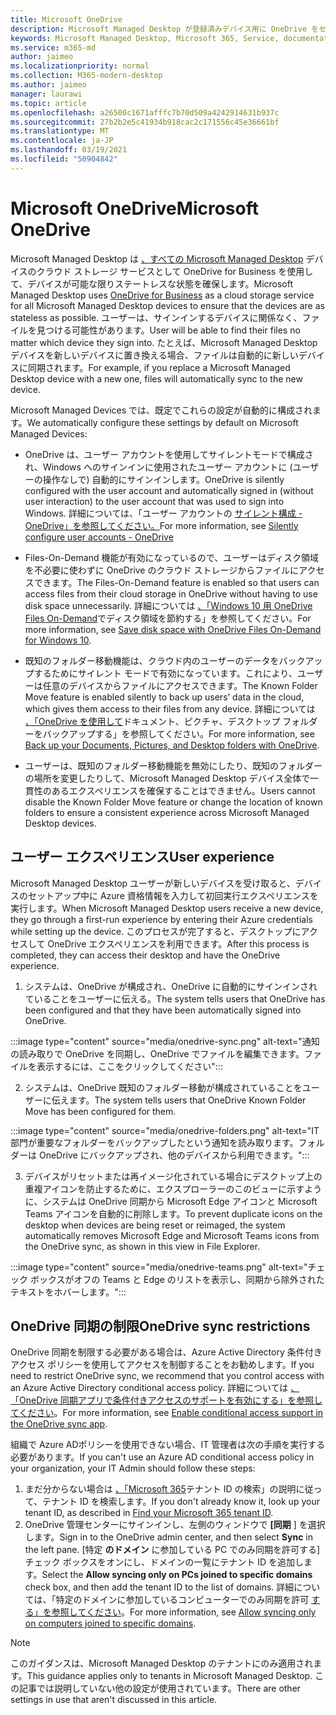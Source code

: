 ```yaml
---
title: Microsoft OneDrive
description: Microsoft Managed Desktop が登録済みデバイス用に OneDrive をセットアップする方法
keywords: Microsoft Managed Desktop, Microsoft 365, Service, documentation, apps, line-of-business apps, LOB apps
ms.service: m365-md
author: jaimeo
ms.localizationpriority: normal
ms.collection: M365-modern-desktop
ms.author: jaimeo
manager: laurawi
ms.topic: article
ms.openlocfilehash: a26500c1671afffc7b70d509a4242914631b937c
ms.sourcegitcommit: 27b2b2e5c41934b918cac2c171556c45e36661bf
ms.translationtype: MT
ms.contentlocale: ja-JP
ms.lasthandoff: 03/19/2021
ms.locfileid: "50904842"
---
```

# <a name="microsoft-onedrive"></a><span data-ttu-id="3f6be-104">Microsoft OneDrive</span><span class="sxs-lookup"><span data-stu-id="3f6be-104">Microsoft OneDrive</span></span>

<span data-ttu-id="3f6be-105">Microsoft Managed Desktop は [、すべての Microsoft Managed Desktop](/onedrive/plan-onedrive-enterprise) デバイスのクラウド ストレージ サービスとして OneDrive for Business を使用して、デバイスが可能な限りステートレスな状態を確保します。</span><span class="sxs-lookup"><span data-stu-id="3f6be-105">Microsoft Managed Desktop uses [OneDrive for Business](/onedrive/plan-onedrive-enterprise) as a cloud storage service for all Microsoft Managed Desktop devices to ensure that the devices are as stateless as possible.</span></span> <span data-ttu-id="3f6be-106">ユーザーは、サインインするデバイスに関係なく、ファイルを見つける可能性があります。</span><span class="sxs-lookup"><span data-stu-id="3f6be-106">User will be able to find their files no matter which device they sign into.</span></span> <span data-ttu-id="3f6be-107">たとえば、Microsoft Managed Desktop デバイスを新しいデバイスに置き換える場合、ファイルは自動的に新しいデバイスに同期されます。</span><span class="sxs-lookup"><span data-stu-id="3f6be-107">For example, if you replace a Microsoft Managed Desktop device with a new one, files will automatically sync to the new device.</span></span>

<span data-ttu-id="3f6be-108">Microsoft Managed Devices では、既定でこれらの設定が自動的に構成されます。</span><span class="sxs-lookup"><span data-stu-id="3f6be-108">We automatically configure these settings by default on Microsoft Managed Devices:</span></span>

- <span data-ttu-id="3f6be-109">OneDrive は、ユーザー アカウントを使用してサイレントモードで構成され、Windows へのサインインに使用されたユーザー アカウントに (ユーザーの操作なしで) 自動的にサインインします。</span><span class="sxs-lookup"><span data-stu-id="3f6be-109">OneDrive is silently configured with the user account and automatically signed in (without user interaction) to the user account that was used to sign into Windows.</span></span> <span data-ttu-id="3f6be-110">詳細については、「ユーザー アカウントの [サイレント構成 - OneDrive」を参照してください。](/onedrive/use-silent-account-configuration)</span><span class="sxs-lookup"><span data-stu-id="3f6be-110">For more information, see [Silently configure user accounts - OneDrive](/onedrive/use-silent-account-configuration)</span></span>

- <span data-ttu-id="3f6be-111">Files-On-Demand 機能が有効になっているので、ユーザーはディスク領域を不必要に使わずに OneDrive のクラウド ストレージからファイルにアクセスできます。</span><span class="sxs-lookup"><span data-stu-id="3f6be-111">The Files-On-Demand feature is enabled so that users can access files from their cloud storage in OneDrive without having to use disk space unnecessarily.</span></span> <span data-ttu-id="3f6be-112">詳細については [、「Windows 10 用 OneDrive Files On-Demand](https://support.microsoft.com/office/save-disk-space-with-onedrive-files-on-demand-for-windows-10-0e6860d3-d9f3-4971-b321-7092438fb38e)でディスク領域を節約する」を参照してください。</span><span class="sxs-lookup"><span data-stu-id="3f6be-112">For more information, see [Save disk space with OneDrive Files On-Demand for Windows 10](https://support.microsoft.com/office/save-disk-space-with-onedrive-files-on-demand-for-windows-10-0e6860d3-d9f3-4971-b321-7092438fb38e).</span></span>

- <span data-ttu-id="3f6be-113">既知のフォルダー移動機能は、クラウド内のユーザーのデータをバックアップするためにサイレント モードで有効になっています。これにより、ユーザーは任意のデバイスからファイルにアクセスできます。</span><span class="sxs-lookup"><span data-stu-id="3f6be-113">The Known Folder Move feature is enabled silently to back up users’ data in the cloud, which gives them access to their files from any device.</span></span> <span data-ttu-id="3f6be-114">詳細については [、「OneDrive を使用して](https://support.microsoft.com/office/back-up-your-documents-pictures-and-desktop-folders-with-onedrive-d61a7930-a6fb-4b95-b28a-6552e77c3057)ドキュメント、ピクチャ、デスクトップ フォルダーをバックアップする」を参照してください。</span><span class="sxs-lookup"><span data-stu-id="3f6be-114">For more information, see [Back up your Documents, Pictures, and Desktop folders with OneDrive](https://support.microsoft.com/office/back-up-your-documents-pictures-and-desktop-folders-with-onedrive-d61a7930-a6fb-4b95-b28a-6552e77c3057).</span></span>

- <span data-ttu-id="3f6be-115">ユーザーは、既知のフォルダー移動機能を無効にしたり、既知のフォルダーの場所を変更したりして、Microsoft Managed Desktop デバイス全体で一貫性のあるエクスペリエンスを確保することはできません。</span><span class="sxs-lookup"><span data-stu-id="3f6be-115">Users cannot disable the Known Folder Move feature or change the location of known folders to ensure a consistent experience across Microsoft Managed Desktop devices.</span></span>

## <a name="user-experience"></a><span data-ttu-id="3f6be-116">ユーザー エクスペリエンス</span><span class="sxs-lookup"><span data-stu-id="3f6be-116">User experience</span></span>

<span data-ttu-id="3f6be-117">Microsoft Managed Desktop ユーザーが新しいデバイスを受け取ると、デバイスのセットアップ中に Azure 資格情報を入力して初回実行エクスペリエンスを実行します。</span><span class="sxs-lookup"><span data-stu-id="3f6be-117">When Microsoft Managed Desktop users receive a new device, they go through a first-run experience by entering their Azure credentials while setting up the device.</span></span> <span data-ttu-id="3f6be-118">このプロセスが完了すると、デスクトップにアクセスして OneDrive エクスペリエンスを利用できます。</span><span class="sxs-lookup"><span data-stu-id="3f6be-118">After this process is completed, they can access their desktop and have the OneDrive experience.</span></span>

1. <span data-ttu-id="3f6be-119">システムは、OneDrive が構成され、OneDrive に自動的にサインインされていることをユーザーに伝える。</span><span class="sxs-lookup"><span data-stu-id="3f6be-119">The system tells users that OneDrive has been configured and that they have been automatically signed into OneDrive.</span></span>

:::image type="content" source="media/onedrive-sync.png" alt-text="通知の読み取りで OneDrive を同期し、OneDrive でファイルを編集できます。ファイルを表示するには、ここをクリックしてください":::

2. <span data-ttu-id="3f6be-121">システムは、OneDrive 既知のフォルダー移動が構成されていることをユーザーに伝えます。</span><span class="sxs-lookup"><span data-stu-id="3f6be-121">The system tells users that OneDrive Known Folder Move has been configured for them.</span></span>

:::image type="content" source="media/onedrive-folders.png" alt-text="IT 部門が重要なフォルダーをバックアップしたという通知を読み取ります。フォルダーは OneDrive にバックアップされ、他のデバイスから利用できます。":::

3. <span data-ttu-id="3f6be-123">デバイスがリセットまたは再イメージ化されている場合にデスクトップ上の重複アイコンを防止するために、エクスプローラーのこのビューに示すように、システムは OneDrive 同期から Microsoft Edge アイコンと Microsoft Teams アイコンを自動的に削除します。</span><span class="sxs-lookup"><span data-stu-id="3f6be-123">To prevent duplicate icons on the desktop when devices are being reset or reimaged, the system automatically removes Microsoft Edge and Microsoft Teams icons from the OneDrive sync, as shown in this view in File Explorer.</span></span>

:::image type="content" source="media/onedrive-teams.png" alt-text="チェック ボックスがオフの Teams と Edge のリストを表示し、同期から除外されたテキストをホバーします。":::


## <a name="onedrive-sync-restrictions"></a><span data-ttu-id="3f6be-125">OneDrive 同期の制限</span><span class="sxs-lookup"><span data-stu-id="3f6be-125">OneDrive sync restrictions</span></span>

<span data-ttu-id="3f6be-126">OneDrive 同期を制限する必要がある場合は、Azure Active Directory 条件付きアクセス ポリシーを使用してアクセスを制御することをお勧めします。</span><span class="sxs-lookup"><span data-stu-id="3f6be-126">If you need to restrict OneDrive sync, we recommend that you control access with an Azure Active Directory conditional access policy.</span></span> <span data-ttu-id="3f6be-127">詳細については [、「OneDrive 同期アプリで条件付きアクセスのサポートを有効にする」を参照してください](/onedrive/enable-conditional-access)。</span><span class="sxs-lookup"><span data-stu-id="3f6be-127">For more information, see [Enable conditional access support in the OneDrive sync app](/onedrive/enable-conditional-access).</span></span>

<span data-ttu-id="3f6be-128">組織で Azure ADポリシーを使用できない場合、IT 管理者は次の手順を実行する必要があります。</span><span class="sxs-lookup"><span data-stu-id="3f6be-128">If you can't use an Azure AD conditional access policy in your organization, your IT Admin should follow these steps:</span></span>

1. <span data-ttu-id="3f6be-129">まだ分からない場合は [、「Microsoft 365](/onedrive/find-your-office-365-tenant-id)テナント ID の検索」の説明に従って、テナント ID を検索します。</span><span class="sxs-lookup"><span data-stu-id="3f6be-129">If you don't already know it, look up your tenant ID, as described in [Find your Microsoft 365 tenant ID](/onedrive/find-your-office-365-tenant-id).</span></span>
2. <span data-ttu-id="3f6be-130">OneDrive 管理センターにサインインし、左側のウィンドウで **[同期** ] を選択します。</span><span class="sxs-lookup"><span data-stu-id="3f6be-130">Sign in to the OneDrive admin center, and then select **Sync** in the left pane.</span></span> <span data-ttu-id="3f6be-131">[特定 **のドメイン** に参加している PC でのみ同期を許可する] チェック ボックスをオンにし、ドメインの一覧にテナント ID を追加します。</span><span class="sxs-lookup"><span data-stu-id="3f6be-131">Select the **Allow syncing only on PCs joined to specific domains** check box, and then add the tenant ID to the list of domains.</span></span> <span data-ttu-id="3f6be-132">詳細については、「特定のドメインに参加しているコンピューターでのみ同期を許可 [する」を参照してください](/onedrive/allow-syncing-only-on-specific-domains)。</span><span class="sxs-lookup"><span data-stu-id="3f6be-132">For more information, see [Allow syncing only on computers joined to specific domains](/onedrive/allow-syncing-only-on-specific-domains).</span></span>

> [!NOTE]
> <span data-ttu-id="3f6be-133">このガイダンスは、Microsoft Managed Desktop のテナントにのみ適用されます。</span><span class="sxs-lookup"><span data-stu-id="3f6be-133">This guidance applies only to tenants in Microsoft Managed Desktop.</span></span> <span data-ttu-id="3f6be-134">この記事では説明していない他の設定が使用されています。</span><span class="sxs-lookup"><span data-stu-id="3f6be-134">There are other settings in use that aren't discussed in this article.</span></span>